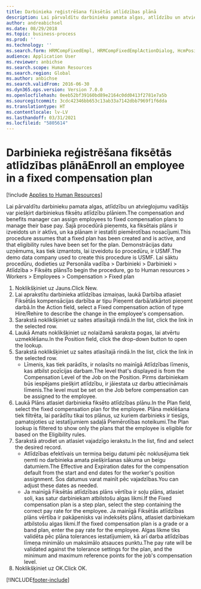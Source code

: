 ```yaml
---
title: Darbinieka reģistrēšana fiksētās atlīdzības plānā
description: Lai pārvaldītu darbinieku pamata algas, atlīdzību un atvieglojumu vadītājs var piešķirt darbiniekus fiksētu atlīdzību plāniem.
author: andreabichsel
ms.date: 08/29/2018
ms.topic: business-process
ms.prod: ''
ms.technology: ''
ms.search.form: HRMCompFixedEmpl, HRMCompFixedEmplActionDialog, HcmPositionLookup, HRMCompRefPointLookup, HcmCompensationWorkspace
audience: Application User
ms.reviewer: anbichse
ms.search.scope: Human Resources
ms.search.region: Global
ms.author: anbichse
ms.search.validFrom: 2016-06-30
ms.dyn365.ops.version: Version 7.0.0
ms.openlocfilehash: 0eeb52bf39160bd89e2164c0dd0413f2781e7a5b
ms.sourcegitcommit: 3cdc42346bb653c13ab33a7142dbb7969f1f6dda
ms.translationtype: HT
ms.contentlocale: lv-LV
ms.lasthandoff: 03/31/2021
ms.locfileid: "5805614"
---
```

# <a name="enroll-an-employee-in-a-fixed-compensation-plan"></a><span data-ttu-id="0430a-103">Darbinieka reģistrēšana fiksētās atlīdzības plānā</span><span class="sxs-lookup"><span data-stu-id="0430a-103">Enroll an employee in a fixed compensation plan</span></span>

[!include [Applies to Human Resources](../includes/applies-to-hr.md)]

<span data-ttu-id="0430a-104">Lai pārvaldītu darbinieku pamata algas, atlīdzību un atvieglojumu vadītājs var piešķirt darbiniekus fiksētu atlīdzību plāniem.</span><span class="sxs-lookup"><span data-stu-id="0430a-104">The compensation and benefits manager can assign employees to fixed compensation plans to manage their base pay.</span></span> <span data-ttu-id="0430a-105">Šajā procedūrā pieņemts, ka fiksētais plāns ir izveidots un ir aktīvs, un ka plānam ir iestatīti piemērotības nosacījumi.</span><span class="sxs-lookup"><span data-stu-id="0430a-105">This procedure assumes that a fixed plan has been created and is active, and that eligibility rules have been set for the plan.</span></span> <span data-ttu-id="0430a-106">Demonstrācijas datu uzņēmums, kas tiek izmantots, lai izveidotu šo procedūru, ir USMF.</span><span class="sxs-lookup"><span data-stu-id="0430a-106">The demo data company used to create this procedure is USMF.</span></span> <span data-ttu-id="0430a-107">Lai sāktu procedūru, dodieties uz Personāla vadība > Darbinieki > Darbinieki > Atlīdzība > Fiksēts plāns</span><span class="sxs-lookup"><span data-stu-id="0430a-107">To begin the procedure, go to Human resources > Workers > Employees > Compensation > Fixed plan</span></span>

1. <span data-ttu-id="0430a-108">Noklikšķiniet uz Jauns.</span><span class="sxs-lookup"><span data-stu-id="0430a-108">Click New.</span></span>
2. <span data-ttu-id="0430a-109">Lai aprakstītu darbinieka atlīdzības izmaiņas, laukā Darbība atlasiet Fiksētās kompensācijas darbība ar tipu Pieņemt darbā/atkārtoti pieņemt darbā.</span><span class="sxs-lookup"><span data-stu-id="0430a-109">In the Action field, select a Fixed compensation action of type Hire/Rehire to describe the change in the employee's compensation.</span></span>
3. <span data-ttu-id="0430a-110">Sarakstā noklikšķiniet uz saites atlasītajā rindā.</span><span class="sxs-lookup"><span data-stu-id="0430a-110">In the list, click the link in the selected row.</span></span>
4. <span data-ttu-id="0430a-111">Laukā Amats noklikšķiniet uz nolaižamā saraksta pogas, lai atvērtu uzmeklēšanu.</span><span class="sxs-lookup"><span data-stu-id="0430a-111">In the Position field, click the drop-down button to open the lookup.</span></span>
5. <span data-ttu-id="0430a-112">Sarakstā noklikšķiniet uz saites atlasītajā rindā.</span><span class="sxs-lookup"><span data-stu-id="0430a-112">In the list, click the link in the selected row.</span></span>
    * <span data-ttu-id="0430a-113">Līmenis, kas tiek parādīts, ir nolasīts no mainīgā Atlīdzības līmenis, kas atbilst pozīcijas darbam.</span><span class="sxs-lookup"><span data-stu-id="0430a-113">The level that's displayed is from the Compensation Level of the Job on the Position.</span></span> <span data-ttu-id="0430a-114">Pirms darbiniekam būs iespējams piešķirt atlīdzību, ir jāiestata uz darbu attiecināmais līmenis.</span><span class="sxs-lookup"><span data-stu-id="0430a-114">The level must be set on the Job before compensation can be assigned to the employee.</span></span>  
6. <span data-ttu-id="0430a-115">Laukā Plāns atlasiet darbinieka fiksēto atlīdzības plānu.</span><span class="sxs-lookup"><span data-stu-id="0430a-115">In the Plan field, select the fixed compensation plan for the employee.</span></span> <span data-ttu-id="0430a-116">Plāna meklēšana tiek filtrēta, lai parādītu tikai tos plānus, uz kuriem darbinieks ir tiesīgs, pamatojoties uz iestatījumiem sadaļā Piemērotības noteikumi.</span><span class="sxs-lookup"><span data-stu-id="0430a-116">The Plan lookup is filtered to show only the plans that the employee is eligible for based on the Eligibility rules.</span></span>
7. <span data-ttu-id="0430a-117">Sarakstā atrodiet un atlasiet vajadzīgo ierakstu.</span><span class="sxs-lookup"><span data-stu-id="0430a-117">In the list, find and select the desired record.</span></span>
    * <span data-ttu-id="0430a-118">Atlīdzības efektīvais un termiņa beigu datumi pēc noklusējuma tiek ņemti no darbinieka amata piešķiršanas sākuma un beigu datumiem.</span><span class="sxs-lookup"><span data-stu-id="0430a-118">The Effective and Expiration dates for the compensation default from the start and end dates for the worker's position assignment.</span></span> <span data-ttu-id="0430a-119">Šos datumus varat mainīt pēc vajadzības.</span><span class="sxs-lookup"><span data-stu-id="0430a-119">You can adjust these dates as needed.</span></span>  
    * <span data-ttu-id="0430a-120">Ja mainīgā Fiksētās atlīdzības plāns vērtība ir soļu plāns, atlasiet soli, kas satur darbiniekam atbilstošu algas likmi.</span><span class="sxs-lookup"><span data-stu-id="0430a-120">If the Fixed compensation plan is a step plan, select the step containing the correct pay rate for the employee.</span></span> <span data-ttu-id="0430a-121">Ja mainīgā Fiksētās atlīdzības plāns vērtība ir pakāpenisks vai indeksēts plāns, atlasiet darbiniekam atbilstošu algas likmi.</span><span class="sxs-lookup"><span data-stu-id="0430a-121">If the fixed compensation plan is a grade or a band plan, enter the pay rate for the employee.</span></span> <span data-ttu-id="0430a-122">Algas likme tiks validēta pēc plāna tolerances iestatījumiem, kā arī darba atlīdzības līmeņa minimālo un maksimālo atsauces punktu.</span><span class="sxs-lookup"><span data-stu-id="0430a-122">The pay rate will be validated against the tolerance settings for the plan, and the minimum and maximum reference points for the job's compensation level.</span></span>  
8. <span data-ttu-id="0430a-123">Noklikšķiniet uz OK.</span><span class="sxs-lookup"><span data-stu-id="0430a-123">Click OK.</span></span>



[!INCLUDE[footer-include](../includes/footer-banner.md)]